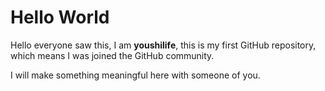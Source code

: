# Hello World

Hello everyone saw this, I am **youshilife**, this is my first GitHub repository, which means I was joined the GitHub community.

I will make something meaningful here with someone of you.
